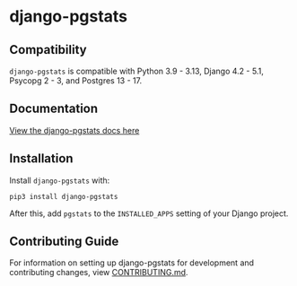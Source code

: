 # django-pgstats

## Compatibility

`django-pgstats` is compatible with Python 3.9 - 3.13, Django 4.2 - 5.1, Psycopg 2 - 3, and Postgres 13 - 17.

## Documentation

[View the django-pgstats docs here](https://django-pgstats.readthedocs.io/)

## Installation

Install `django-pgstats` with:

    pip3 install django-pgstats
After this, add `pgstats` to the `INSTALLED_APPS` setting of your Django project.

## Contributing Guide

For information on setting up django-pgstats for development and contributing changes, view [CONTRIBUTING.md](CONTRIBUTING.md).
